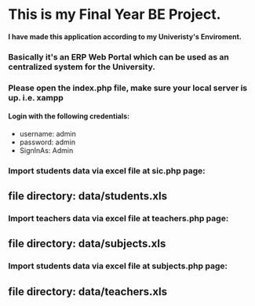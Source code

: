 # This is my Final Year BE Project.
#### I have made this application according to my Univeristy's Enviroment. 
### Basically it's an ERP Web Portal which can be used as an centralized system for the University.


### Please open the index.php file, make sure your local server is up. i.e. xampp

#### Login with the following credentials:
* username: admin
* password: admin
* SignInAs: Admin

### Import students data via excel file at sic.php page:
## file directory: data/students.xls

### Import teachers data via excel file at teachers.php page:
## file directory: data/subjects.xls

### Import students data via excel file at subjects.php page:
## file directory: data/teachers.xls